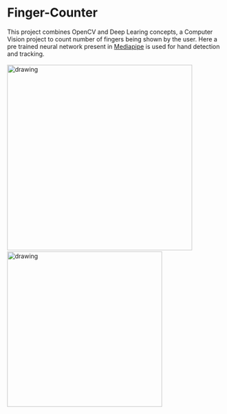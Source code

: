 # Finger-Counter
This project combines OpenCV and Deep Learing concepts, a Computer Vision project to count number of fingers being shown by the user.
Here a pre trained neural network present in [Mediapipe](https://google.github.io/mediapipe/) is used for hand detection and tracking. </br></br>
<img src="https://github.com/scoooobydoo/Finger-Counter/blob/main/image/img1.PNG" alt="drawing" width="430"/> &nbsp; &emsp; <img src="https://github.com/scoooobydoo/Finger-Counter/blob/main/image/img2.PNG" alt="drawing" width="360"/> 
